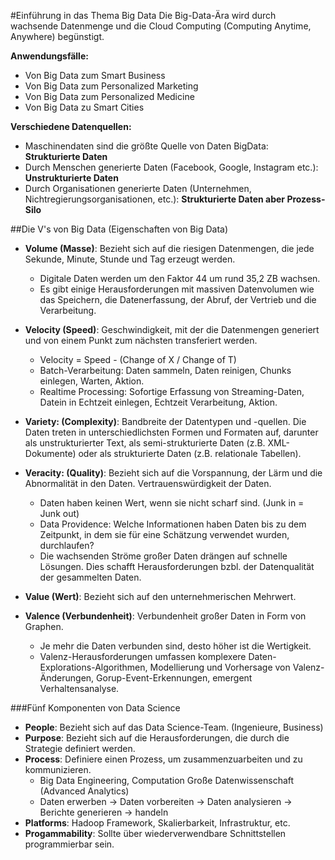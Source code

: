 #Einführung in das Thema Big Data
Die Big-Data-Ära wird durch wachsende Datenmenge und die Cloud Computing (Computing Anytime, Anywhere) begünstigt.

**Anwendungsfälle:**
- Von Big Data zum Smart Business
- Von Big Data zum Personalized Marketing
- Von Big Data zum Personalized Medicine
- Von Big Data zu Smart Cities

**Verschiedene Datenquellen:**
- Maschinendaten sind die größte Quelle von Daten BigData: **Strukturierte Daten**
- Durch Menschen generierte Daten (Facebook, Google, Instagram etc.): **Unstrukturierte Daten**
- Durch Organisationen generierte Daten (Unternehmen, Nichtregierungsorganisationen, etc.): **Strukturierte Daten aber Prozess‐Silo**

##Die V's von Big Data (Eigenschaften von Big Data)

- **Volume (Masse)**: Bezieht sich auf die riesigen Datenmengen, die jede Sekunde, Minute, Stunde und Tag erzeugt werden.
  - Digitale Daten werden um den Faktor 44 um rund 35,2 ZB wachsen.
  - Es gibt einige Herausforderungen mit massiven Datenvolumen wie das Speichern, die Datenerfassung, der Abruf, der Vertrieb und die Verarbeitung.

- **Velocity (Speed)**: Geschwindigkeit, mit der die Datenmengen generiert und von einem Punkt zum nächsten transferiert werden.
  - Velocity = Speed - (Change of X / Change of T)
  - Batch-Verarbeitung: Daten sammeln, Daten reinigen, Chunks einlegen, Warten, Aktion.
  - Realtime Processing: Sofortige Erfassung von Streaming-Daten, Datein in Echtzeit einlegen, Echtzeit Verarbeitung, Aktion.

- **Variety: (Complexity)**: Bandbreite der Datentypen und -quellen. Die Daten treten in unterschiedlichsten Formen und Formaten auf, darunter als unstrukturierter Text, als semi-strukturierte
Daten (z.B. XML-Dokumente) oder als strukturierte Daten (z.B. relationale Tabellen).

- **Veracity: (Quality)**: Bezieht sich auf die Vorspannung, der Lärm und die Abnormalität in den Daten. Vertrauenswürdigkeit der Daten. 
  - Daten haben keinen Wert, wenn sie nicht scharf sind. (Junk in = Junk out)
  - Data Providence: Welche Informationen haben Daten bis zu dem Zeitpunkt, in dem sie für eine Schätzung verwendet wurden, durchlaufen?
  - Die wachsenden Ströme großer Daten drängen auf schnelle Lösungen. Dies schafft Herausforderungen bzbl. der Datenqualität der gesammelten Daten.

- **Value (Wert)**: Bezieht sich auf den unternehmerischen Mehrwert.

- **Valence (Verbundenheit)**: Verbundenheit großer Daten in Form von Graphen.
  - Je mehr die Daten verbunden sind, desto höher ist die Wertigkeit.
  - Valenz-Herausforderungen umfassen komplexere Daten-Explorations-Algorithmen, Modellierung und Vorhersage von Valenz-Änderungen, Gorup-Event-Erkennungen, emergent Verhaltensanalyse.


###Fünf Komponenten von Data Science

- **People**: Bezieht sich auf das Data Science-Team. (Ingenieure, Business)
- **Purpose**: Bezieht sich auf die Herausforderungen, die durch die Strategie definiert werden.
- **Process**: Definiere einen Prozess, um zusammenzuarbeiten und zu kommunizieren.
  - Big Data Engineering, Computation Große Datenwissenschaft (Advanced Analytics)
  - Daten erwerben -> Daten vorbereiten -> Daten analysieren -> Berichte generieren -> handeln
- **Platforms**: Hadoop Framework, Skalierbarkeit, Infrastruktur, etc.
- **Progammability**: Sollte über wiederverwendbare Schnittstellen programmierbar sein.
